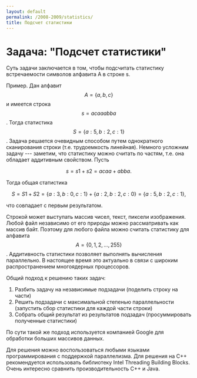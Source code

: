 ```yaml
---
layout: default
permalink: /2008-2009/statistics/
title: Подсчет статистики
---
```


# Задача: "Подсчет статистики"

Суть задачи заключается в том, чтобы подсчитать статистику встречаемости символов алфавита A в строке s.

Пример. Дан алфавит $$A = \{a, b, c\}$$ и имеется строка $$s = acaaabba$$. Тогда статистика $$S = \{a: 5, b: 2, c: 1\}$$. Задача решается очевидным способом путем однократного сканирования строки (т.е. трудоемкость линейная). Немного усложним задачу --- заметим, что статистику можно считать по частям, т.е. она обладает аддитивным свойством. Пусть

$$
s = s1 + s2 = acaa + abba.
$$

Тогда общая статистика

$$
S = S1 + S2 = \{a: 3, b: 0, c: 1\} + \{a: 2, b: 2, c: 0\} = \{a: 5, b: 2, c: 1\},
$$

что совпадает с первым результатом.

Строкой может выступать массив чисел, текст, пиксели изображения. Любой файл независимо от его природы можно рассматривать как массив байт. Поэтому для любого файла можно считать статистику для алфавита $$A = \{0, 1, 2,..., 255\}$$. Аддитивность статистики позволяет выполнять вычисления параллельно. В настоящее время это актуально в связи с широким распространением многоядерных процессоров.

Общий подход к решению таких задач:

1. Разбить задачу на независимые подзадачи (поделить строку на части)
2. Решить подзадачи с максимальной степенью параллельности (запустить сбор статистики для каждой части строки)
3. Собрать общий результат из результатов подзадач (просуммировать полученные статистики)

По сути такой же подход используется компанией Google для обработки больших массивов данных.

Для решения можно воспользоваться любыми языками программирования с поддержкой параллелизма. Для решения на С++ рекомендуется использовать библиотеку Intel Threading Building Blocks. Очень интересно сравнить производительность С++ и Java.
